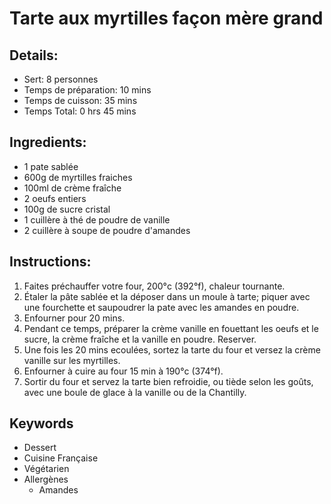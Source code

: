 # Tarte aux myrtilles façon mère grand

## Details:
* Sert: 8 personnes
* Temps de préparation:  10 mins
* Temps de cuisson:  35 mins
* Temps Total:  0 hrs 45 mins

## Ingredients:
* 1 pate sablée
* 600g de myrtilles fraiches
* 100ml de crème fraîche
* 2 oeufs entiers
* 100g de sucre cristal
* 1 cuillère à thé de poudre de vanille
* 2 cuillère à soupe de poudre d'amandes

## Instructions:
1. Faites préchauffer votre four, 200°c (392°f), chaleur tournante.
1. Étaler la pâte sablée et la déposer dans un moule à tarte; piquer avec une fourchette et saupoudrer la pate avec les amandes en poudre.
1. Enfourner pour 20 mins.
1. Pendant ce temps, préparer la crème vanille en fouettant les oeufs et le sucre, la crème fraîche et la vanille en poudre. Reserver.
1. Une fois les 20 mins ecoulées, sortez la tarte du four et versez la crème vanille sur les myrtilles.
1. Enfourner à cuire au four 15 min à 190°c (374°f).
1. Sortir du four et servez la tarte bien refroidie, ou tiède selon les goûts, avec une boule de glace à la vanille ou de la Chantilly.

## Keywords
* Dessert
* Cuisine Française
* Végétarien
* Allergènes
    * Amandes